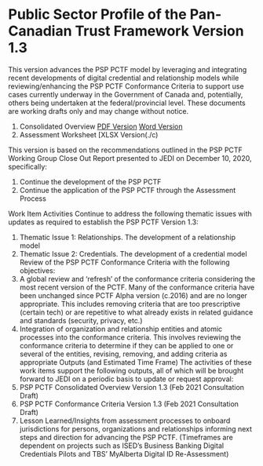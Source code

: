 # Public Sector Profile of the Pan-Canadian Trust Framework Version 1.3

This version advances the PSP PCTF model by leveraging and integrating recent developments of digital credential and relationship models while reviewing/enhancing the PSP PCTF Conformance Criteria to support use cases currently underway in the Government of Canada  and, potentially, others being undertaken at the federal/provincial level.
These documents are working drafts only and may change without notice.

1. Consolidated Overview [PDF Version](./PSP-PCTF-V-1-3-Consultation-Draft-EN.pdf) [Word Version](./PSP-PCTF-V-1-3-Consultation-Draft-EN.docx)
2. Assessment Worksheet [XLSX Version(./c)

This version is based on the recommendations outlined in the PSP PCTF Working Group Close Out Report presented to JEDI on December 10, 2020, specifically:  
1. Continue the development of the PSP PCTF 
2. Continue the application of the PSP PCTF through the Assessment Process

Work Item Activities
Continue to address the following thematic issues with updates as required to establish the PSP PCTF Version 1.3:
1.	Thematic Issue 1: Relationships. The development of a relationship model
2.	Thematic Issue 2: Credentials. The development of a credential model
Review of the PSP PCTF Conformance Criteria with the following objectives:
1.	A global review and ‘refresh’ of the conformance criteria considering the most recent version of the PCTF. Many of the conformance criteria have been unchanged since PCTF Alpha version (c.2016) and are no longer appropriate. This includes removing criteria that are too prescriptive (certain tech) or are repetitive to what already exists in related guidance and standards (security, privacy, etc.)
2.	Integration of organization and relationship entities and atomic processes into the conformance criteria. This involves reviewing the conformance criteria to determine if they can be applied to one or several of the entities, revising, removing, and adding criteria as appropriate
Outputs (and Estimated Time Frame)
The activities of these work items support the following outputs, all of which will be brought forward to JEDI on a periodic basis to update or request approval:
1.	PSP PCTF Consolidated Overview Version 1.3 (Feb 2021 Consultation Draft)
2.	PSP PCTF Conformance Criteria Version 1.3 (Feb 2021 Consultation Draft)
3.	Lesson Learned/Insights from assessment processes to onboard jurisdictions for persons, organizations and relationships informing next steps and direction for advancing the PSP PCTF. (Timeframes are dependent on projects such as ISED’s Business Banking Digital Credentials Pilots and TBS’ MyAlberta Digital ID Re-Assessment)
